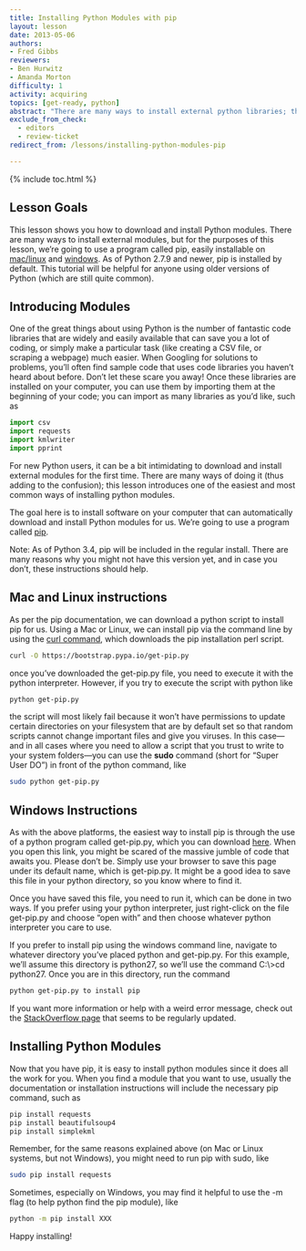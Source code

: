 ```yaml
---
title: Installing Python Modules with pip
layout: lesson
date: 2013-05-06
authors:
- Fred Gibbs
reviewers:
- Ben Hurwitz
- Amanda Morton
difficulty: 1
activity: acquiring
topics: [get-ready, python]
abstract: "There are many ways to install external python libraries; this tutorial explains one of the most common methods using pip."
exclude_from_check:
  - editors
  - review-ticket
redirect_from: /lessons/installing-python-modules-pip

---
```


{% include toc.html %}





Lesson Goals
------------

This lesson shows you how to download and install Python modules. There
are many ways to install external modules, but for the purposes of this
lesson, we’re going to use a program called pip, easily installable on [mac/linux](https://pip.pypa.io/en/stable/) and [windows]( https://sites.google.com/site/pydatalog/python/pip-for-windows). As of Python 2.7.9 and newer, pip is installed by default. This tutorial will be helpful for anyone using older versions of Python (which are still quite common).

Introducing Modules
-------------------

One of the great things about using Python is the number of fantastic
code libraries that are widely and easily available that can save you a
lot of coding, or simply make a particular task (like creating a CSV
file, or scraping a webpage) much easier. When Googling for solutions to
problems, you’ll often find sample code that uses code libraries you
haven’t heard about before. Don’t let these scare you away! Once these
libraries are installed on your computer, you can use them by importing
them at the beginning of your code; you can import as many libraries as
you’d like, such as

``` python
import csv
import requests
import kmlwriter
import pprint
```

For new Python users, it can be a bit intimidating to download and
install external modules for the first time. There are many ways of
doing it (thus adding to the confusion); this lesson introduces one of
the easiest and most common ways of installing python modules.

The goal here is to install software on your computer that can
automatically download and install Python modules for us. We’re going to
use a program called [pip][].

Note: As of Python 3.4, pip will be included in the regular install.
There are many reasons why you might not have this version yet, and in
case you don’t, these instructions should help.

## Mac and Linux instructions

As per the pip documentation, we can download a python script to install
pip for us. Using a Mac or Linux, we can install pip via the command
line by using the [curl command][], which downloads the pip installation
perl script.

``` bash
curl -O https://bootstrap.pypa.io/get-pip.py
```

once you’ve downloaded the get-pip.py file, you need to execute it with
the python interpreter. However, if you try to execute the script with
python like

``` bash
python get-pip.py
```

the script will most likely fail because it won’t have permissions to
update certain directories on your filesystem that are by default set so
that random scripts cannot change important files and give you viruses.
In this case—and in all cases where you need to allow a script that you
trust to write to your system folders—you can use the **sudo** command
(short for “Super User DO”) in front of the python command, like

``` bash
sudo python get-pip.py
```

## Windows Instructions

As with the above platforms, the easiest way to install pip is through
the use of a python program called get-pip.py, which you can download
[here][]. When you open this link, you might be scared of the massive
jumble of code that awaits you. Please don’t be. Simply use your browser
to save this page under its default name, which is get-pip.py. It might
be a good idea to save this file in your python directory, so you know
where to find it.

Once you have saved this file, you need to run it, which can be done in
two ways. If you prefer using your python interpreter, just right-click
on the file get-pip.py and choose “open with” and then choose whatever
python interpreter you care to use.

If you prefer to install pip using the windows command line, navigate to
whatever directory you’ve placed python and get-pip.py. For this
example, we’ll assume this directory is python27, so we’ll use the
command C:\\\>cd python27. Once you are in this directory, run the
command

``` bash
python get-pip.py to install pip
```

If you want more information or help with a weird error message, check out the [StackOverflow
page][] that seems to be regularly updated.


Installing Python Modules
-------------------------

Now that you have pip, it is easy to install python modules since it
does all the work for you. When you find a module that you want to use,
usually the documentation or installation instructions will include the
necessary pip command, such as

``` bash
pip install requests
pip install beautifulsoup4
pip install simplekml
```

Remember, for the same reasons explained above (on Mac or Linux systems, but not Windows), you might need to run pip with sudo, like

``` bash
sudo pip install requests
```

Sometimes, especially on Windows, you may find it helpful to use the -m flag (to help python find the pip module), like

``` bash
python -m pip install XXX
```


Happy installing!

  [pip]: https://pip.pypa.io/en/stable/
  [curl command]: http://www.thegeekstuff.com/2012/04/curl-examples/ 
  [here]: https://bootstrap.pypa.io/get-pip.py
  [StackOverflow page]: http://stackoverflow.com/questions/4750806/how-to-install-pip-on-windows
